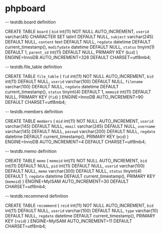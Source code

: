 # phpboard
-- testdb.board definition

CREATE TABLE `board` (
  `bid` int(11) NOT NULL AUTO_INCREMENT,
  `userid` varchar(45) CHARACTER SET latin1 DEFAULT NULL,
  `subject` varchar(245) DEFAULT NULL,
  `content` text DEFAULT NULL,
  `regdate` datetime DEFAULT current_timestamp(),
  `modifydate` datetime DEFAULT NULL,
  `status` tinyint(1) DEFAULT 1,
  `parent_id` int(11) DEFAULT NULL,
  PRIMARY KEY (`bid`)
) ENGINE=InnoDB AUTO_INCREMENT=328 DEFAULT CHARSET=utf8mb4;

-- testdb.file_table definition

CREATE TABLE `file_table` (
  `fid` int(11) NOT NULL AUTO_INCREMENT,
  `bid` int(11) DEFAULT NULL,
  `userid` varchar(100) DEFAULT NULL,
  `filename` varchar(100) DEFAULT NULL,
  `regdate` datetime DEFAULT current_timestamp(),
  `status` tinyint(4) DEFAULT 1,
  `memoid` int(11) DEFAULT NULL,
  PRIMARY KEY (`fid`)
) ENGINE=InnoDB AUTO_INCREMENT=90 DEFAULT CHARSET=utf8mb4;

-- testdb.members definition

CREATE TABLE `members` (
  `mid` int(11) NOT NULL AUTO_INCREMENT,
  `userid` varchar(145) DEFAULT NULL,
  `email` varchar(245) DEFAULT NULL,
  `username` varchar(145) DEFAULT NULL,
  `passwd` varchar(200) DEFAULT NULL,
  `regdate` datetime DEFAULT current_timestamp(),
  PRIMARY KEY (`mid`)
) ENGINE=InnoDB AUTO_INCREMENT=4 DEFAULT CHARSET=utf8mb4;


-- testdb.memo definition

CREATE TABLE `memo` (
  `memoid` int(11) NOT NULL AUTO_INCREMENT,
  `bid` int(11) DEFAULT NULL,
  `pid` int(11) DEFAULT NULL,
  `userid` varchar(100) DEFAULT NULL,
  `memo` varchar(300) DEFAULT NULL,
  `status` tinyint(4) DEFAULT 1,
  `regdate` datetime DEFAULT current_timestamp(),
  PRIMARY KEY (`memoid`)
) ENGINE=MyISAM AUTO_INCREMENT=30 DEFAULT CHARSET=utf8mb4;

-- testdb.recommend definition

CREATE TABLE `recommend` (
  `reid` int(11) NOT NULL AUTO_INCREMENT,
  `bid` int(11) DEFAULT NULL,
  `userid` varchar(100) DEFAULT NULL,
  `type` varchar(10) DEFAULT NULL,
  `regdate` datetime DEFAULT current_timestamp(),
  PRIMARY KEY (`reid`)
) ENGINE=MyISAM AUTO_INCREMENT=11 DEFAULT CHARSET=utf8mb4;
